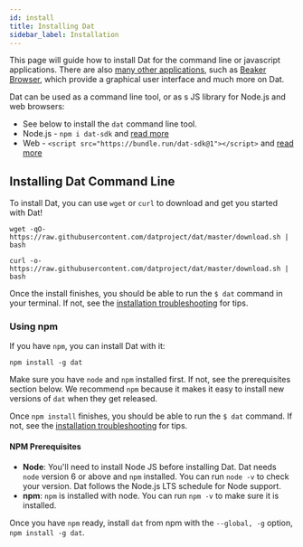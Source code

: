 ```yaml
---
id: install
title: Installing Dat
sidebar_label: Installation
---
```


This page will guide how to install Dat for the command line or javascript applications. There are also [many other applications](https://dat.land/apps), such as [Beaker Browser](https://beakerbrowser.com), which provide a graphical user interface and much more on Dat.

Dat can be used as a command line tool, or as s JS library for Node.js and web browsers:

* See below to install the `dat` command line tool.
* Node.js - `npm i dat-sdk` and [read more](https://github.com/datproject/sdk)
* Web - `<script src="https://bundle.run/dat-sdk@1"></script>` and [read more](https://github.com/datproject/sdk)


## Installing Dat Command Line

To install Dat, you can use `wget` or `curl` to download and get you started with Dat!

```
wget -qO- https://raw.githubusercontent.com/datproject/dat/master/download.sh | bash
```


```
curl -o- https://raw.githubusercontent.com/datproject/dat/master/download.sh | bash
```

Once the install finishes, you should be able to run the `$ dat` command in your terminal. If not, see the [installation troubleshooting](usingdat-troubleshooting.md#installation-troubleshooting) for tips.

### Using npm

If you have `npm`, you can install Dat with it:

```
npm install -g dat
```

Make sure you have `node` and `npm` installed first. If not, see the prerequisites section below. We recommend `npm` because it makes it easy to install new versions of `dat` when they get released.

Once `npm install` finishes, you should be able to run the `$ dat` command. If not, see the [installation troubleshooting](usingdat-troubleshooting.md#installation-troubleshooting) for tips.

#### NPM Prerequisites

* **Node**: You'll need to install Node JS before installing Dat. Dat needs `node` version 6 or above and `npm` installed. You can run `node -v` to check your version. Dat follows the Node.js LTS schedule for Node support.
* **npm**: `npm` is installed with node. You can run `npm -v` to make sure it is installed.

Once you have `npm` ready, install `dat` from npm with the `--global, -g` option, `npm install -g dat`.
